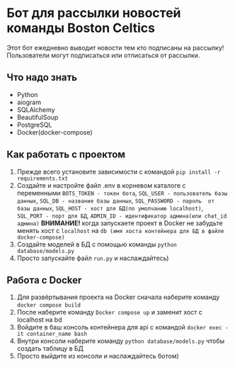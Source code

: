 # Бот для рассылки новостей команды Boston Celtics
Этот бот ежедневно выводит новости тем кто подписаны на рассылку! 
Пользователи могут подписаться или отписаться от рассылки.

## Что надо знать 
* Python
* aiogram
* SQLAlchemy
* BeautifulSoup
* PostgreSQL
* Docker(docker-compose)

## Как работать с проектом
1. Прежде всего установите зависимости с командой `pip install -r requirements.txt`
2. Создайте и настройте файл .env в корневом каталоге с переменными `BOTS_TOKEN - токен бота`,
`SQL_USER - пользователь базы данных`, `SQL_DB - название базы данных`, `SQL_PASSWORD - пароль 
от базы данных`, `SQL_HOST - хост для БД(по умолчанию localhost)`, `SQL_PORT - порт для БД`, 
`ADMIN_ID - идентификатор админа(или chat_id админа)` **ВНИМАНИЕ!** когда запускаете проект в Docker не забудьте менять хост с `localhost` на 
 `db (имя хоста контейнера для БД в файле docker-compose)`
3. Создайте моделей в БД с помощью команды `python database/models.py`
4. Просто запускайте файл `run.py` и наслаждайтесь)

## Работа с Docker 
1. Для развёртывания проекта на Docker сначала наберите команду `docker compose build`
2. После наберите команду `Docker compose up` и заменит хост с localhost на bd
3. Войдите в баш консоль контейнера для api с командой `docker exec -it container_name bash`
4. Внутри консоли наберите команду `python database/models.py` чтобы создать таблицу в БД
5. Просто выйдите из консоли и наслаждайтесь ботом)

